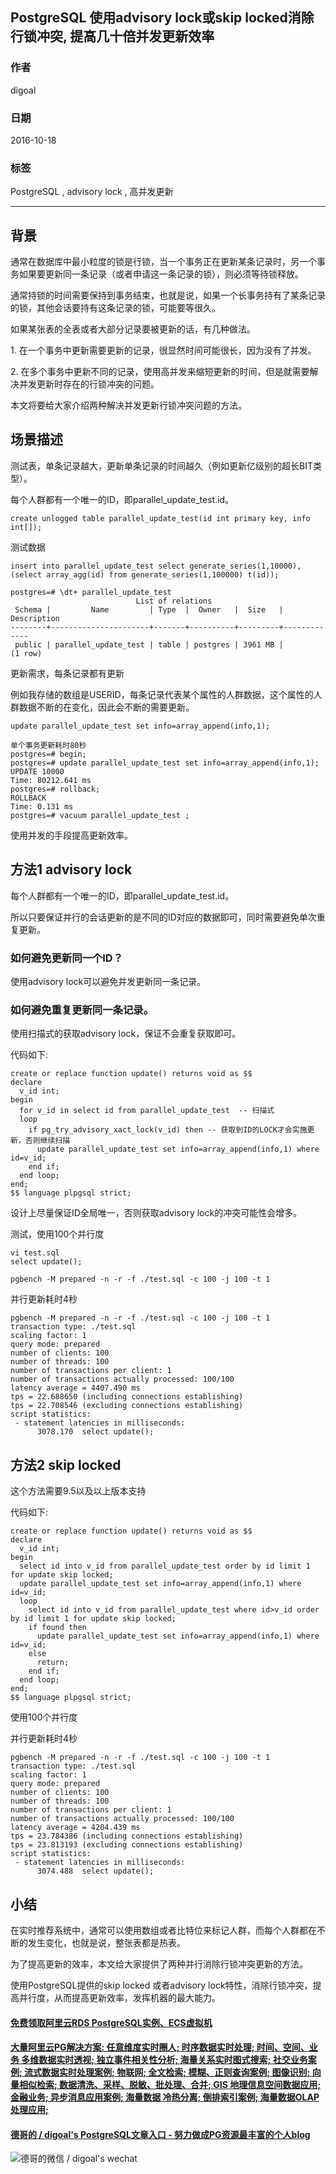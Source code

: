 ## PostgreSQL 使用advisory lock或skip locked消除行锁冲突, 提高几十倍并发更新效率
            
### 作者           
digoal            
            
### 日期          
2016-10-18             
            
### 标签          
PostgreSQL , advisory lock , 高并发更新       
            
----          
            
## 背景    
通常在数据库中最小粒度的锁是行锁，当一个事务正在更新某条记录时，另一个事务如果要更新同一条记录（或者申请这一条记录的锁），则必须等待锁释放。    
  
通常持锁的时间需要保持到事务结束，也就是说，如果一个长事务持有了某条记录的锁，其他会话要持有这条记录的锁，可能要等很久。    
  
如果某张表的全表或者大部分记录要被更新的话，有几种做法。    
  
1\. 在一个事务中更新需要更新的记录，很显然时间可能很长，因为没有了并发。  
  
2\. 在多个事务中更新不同的记录，使用高并发来缩短更新的时间，但是就需要解决并发更新时存在的行锁冲突的问题。    
  
本文将要给大家介绍两种解决并发更新行锁冲突问题的方法。  
  
## 场景描述
测试表，单条记录越大，更新单条记录的时间越久（例如更新亿级别的超长BIT类型）。    
  
每个人群都有一个唯一的ID，即parallel_update_test.id。  
  
```
create unlogged table parallel_update_test(id int primary key, info int[]);
```
  
测试数据  
  
```
insert into parallel_update_test select generate_series(1,10000), (select array_agg(id) from generate_series(1,100000) t(id));

postgres=# \dt+ parallel_update_test 
                            List of relations
 Schema |         Name         | Type  |  Owner   |  Size   | Description 
--------+----------------------+-------+----------+---------+-------------
 public | parallel_update_test | table | postgres | 3961 MB | 
(1 row)
```
  
更新需求，每条记录都有更新  
  
例如我存储的数组是USERID，每条记录代表某个属性的人群数据，这个属性的人群数据不断的在变化，因此会不断的需要更新。  
  
```
update parallel_update_test set info=array_append(info,1);

单个事务更新耗时80秒   
postgres=# begin;
postgres=# update parallel_update_test set info=array_append(info,1);
UPDATE 10000
Time: 80212.641 ms
postgres=# rollback;
ROLLBACK
Time: 0.131 ms
postgres=# vacuum parallel_update_test ;
```
  
使用并发的手段提高更新效率。  
  
## 方法1 advisory lock
每个人群都有一个唯一的ID，即parallel_update_test.id。  
  
所以只要保证并行的会话更新的是不同的ID对应的数据即可，同时需要避免单次重复更新。  
  
### 如何避免更新同一个ID？  
使用advisory lock可以避免并发更新同一条记录。  
  
### 如何避免重复更新同一条记录。  
使用扫描式的获取advisory lock，保证不会重复获取即可。  
  
代码如下:  
  
```
create or replace function update() returns void as $$
declare
  v_id int;
begin
  for v_id in select id from parallel_update_test  -- 扫描式
  loop  
    if pg_try_advisory_xact_lock(v_id) then -- 获取到ID的LOCK才会实施更新，否则继续扫描
      update parallel_update_test set info=array_append(info,1) where id=v_id;
    end if;
  end loop;
end;
$$ language plpgsql strict;
```
  
设计上尽量保证ID全局唯一，否则获取advisory lock的冲突可能性会增多。  
    
测试，使用100个并行度    
  
```
vi test.sql
select update();

pgbench -M prepared -n -r -f ./test.sql -c 100 -j 100 -t 1
```
  
并行更新耗时4秒     
  
```
pgbench -M prepared -n -r -f ./test.sql -c 100 -j 100 -t 1
transaction type: ./test.sql
scaling factor: 1
query mode: prepared
number of clients: 100
number of threads: 100
number of transactions per client: 1
number of transactions actually processed: 100/100
latency average = 4407.490 ms
tps = 22.688650 (including connections establishing)
tps = 22.708546 (excluding connections establishing)
script statistics:
 - statement latencies in milliseconds:
      3078.170  select update();
```
  
## 方法2 skip locked
这个方法需要9.5以及以上版本支持  
  
代码如下:  
  
```
create or replace function update() returns void as $$
declare
  v_id int;
begin
  select id into v_id from parallel_update_test order by id limit 1 for update skip locked;
  update parallel_update_test set info=array_append(info,1) where id=v_id;
  loop
    select id into v_id from parallel_update_test where id>v_id order by id limit 1 for update skip locked;
    if found then
      update parallel_update_test set info=array_append(info,1) where id=v_id;
    else
      return;
    end if;
  end loop;
end;
$$ language plpgsql strict;
```
    
使用100个并行度     
    
并行更新耗时4秒    
    
```
pgbench -M prepared -n -r -f ./test.sql -c 100 -j 100 -t 1
transaction type: ./test.sql
scaling factor: 1
query mode: prepared
number of clients: 100
number of threads: 100
number of transactions per client: 1
number of transactions actually processed: 100/100
latency average = 4204.439 ms
tps = 23.784386 (including connections establishing)
tps = 23.813193 (excluding connections establishing)
script statistics:
 - statement latencies in milliseconds:
      3074.488  select update();
```
   
## 小结
在实时推荐系统中，通常可以使用数组或者比特位来标记人群，而每个人群都在不断的发生变化，也就是说，整张表都是热表。  
  
为了提高更新的效率，本文给大家提供了两种并行消除行锁冲突更新的方法。  
  
使用PostgreSQL提供的skip locked 或者advisory lock特性，消除行锁冲突，提高并行度，从而提高更新效率，发挥机器的最大能力。  
    
        
    
  
  
  
  
  
  
  
  
  
  
  
  
  
  
  
  
  
  
  
  
  
  
  
  
  
  
  
  
  
  
  
  
  
  
  
  
  
#### [免费领取阿里云RDS PostgreSQL实例、ECS虚拟机](https://www.aliyun.com/database/postgresqlactivity "57258f76c37864c6e6d23383d05714ea")
  
  
#### [大量阿里云PG解决方案: 任意维度实时圈人; 时序数据实时处理; 时间、空间、业务 多维数据实时透视; 独立事件相关性分析; 海量关系实时图式搜索; 社交业务案例; 流式数据实时处理案例; 物联网; 全文检索; 模糊、正则查询案例; 图像识别; 向量相似检索; 数据清洗、采样、脱敏、批处理、合并; GIS 地理信息空间数据应用; 金融业务; 异步消息应用案例; 海量数据 冷热分离; 倒排索引案例; 海量数据OLAP处理应用;](https://yq.aliyun.com/topic/118 "40cff096e9ed7122c512b35d8561d9c8")
  
  
#### [德哥的 / digoal's PostgreSQL文章入口 - 努力做成PG资源最丰富的个人blog](https://github.com/digoal/blog/blob/master/README.md "22709685feb7cab07d30f30387f0a9ae")
  
  
![德哥的微信 / digoal's wechat](../pic/digoal_weixin.jpg "f7ad92eeba24523fd47a6e1a0e691b59")
  
